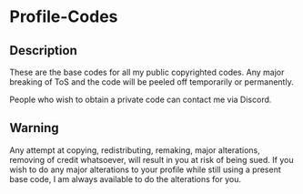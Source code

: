# Profile-Codes
## Description

These are the base codes for all my public copyrighted codes. Any major breaking of ToS and the code will be peeled off temporarily or permanently.

People who wish to obtain a private code can contact me via Discord.

## Warning

Any attempt at copying, redistributing, remaking, major alterations, removing of credit whatsoever, will result in you at risk of being sued. If you wish to do any major alterations to your profile while still using a present base code, I am always available to do the alterations for you.
